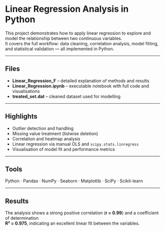 # Linear Regression Analysis in Python

This project demonstrates how to apply linear regression to explore and model the relationship between two continuous variables.  
It covers the full workflow: data cleaning, correlation analysis, model fitting, and statistical validation — all implemented in Python.

---

## Files
- **Linear_Regression_F** – detailed explanation of methods and results  
- **Linear_Regression.ipynb** – executable notebook with full code and visualisations  
- **treated_set.dat** – cleaned dataset used for modelling  

---

## Highlights
- Outlier detection and handling  
- Missing value treatment (listwise deletion)  
- Correlation and heatmap analysis  
- Linear regression via manual OLS and `scipy.stats.linregress`  
- Visualisation of model fit and performance metrics  

---

## Tools
Python · Pandas · NumPy · Seaborn · Matplotlib · SciPy · Scikit-learn  

---

## Results
The analysis shows a strong positive correlation (**r = 0.99**) and a coefficient of determination  
**R² = 0.975**, indicating an excellent linear fit between the variables.
